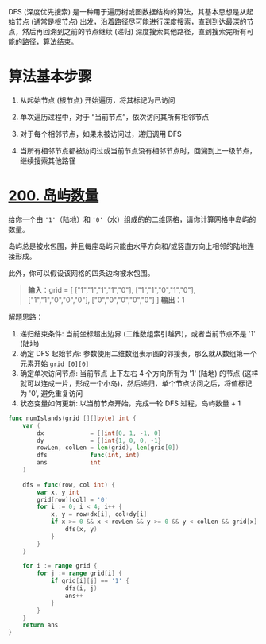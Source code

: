 DFS (深度优先搜索) 是一种用于遍历树或图数据结构的算法，其基本思想是从起始节点 (通常是根节点) 出发，沿着路径尽可能进行深度搜索，直到到达最深的节点，然后再回溯到之前的节点继续 (递归) 深度搜索其他路径，直到搜索完所有可能的路径，算法结束。
# 算法基本步骤

1. 从起始节点 (根节点) 开始遍历，将其标记为已访问
    
2. 单次遍历过程中，对于 “当前节点”，依次访问其所有相邻节点
    
3. 对于每个相邻节点，如果未被访问过，递归调用 DFS
    
4. 当所有相邻节点都被访问过或当前节点没有相邻节点时，回溯到上一级节点，继续搜索其他路径
# [200. 岛屿数量](https://leetcode.cn/problems/number-of-islands/description/)

给你一个由 `'1'`（陆地）和 `'0'`（水）组成的的二维网格，请你计算网格中岛屿的数量。

岛屿总是被水包围，并且每座岛屿只能由水平方向和/或竖直方向上相邻的陆地连接形成。

此外，你可以假设该网格的四条边均被水包围。

> **输入**：grid = [
>   ["1","1","1","1","0"],
>   ["1","1","0","1","0"],
>   ["1","1","0","0","0"],
>   ["0","0","0","0","0"]
> ]
> **输出**：1

解题思路：

1. 递归结束条件: 当前坐标超出边界 (二维数组索引越界)，或者当前节点不是 '1' (陆地)
2. 确定 DFS 起始节点: 参数使用二维数组表示图的邻接表，那么就从数组第一个元素开始 `grid [0][0]`
3. 确定单次访问节点: 当前节点 上下左右 4 个方向所有为 '1' (陆地) 的节点 (这样就可以连成一片，形成一个小岛)，然后递归，单个节点访问之后，将值标记为 '0', 避免重复访问
4. 状态变量如何更新: 以当前节点开始，完成一轮 DFS 过程，岛屿数量 + 1

```go
func numIslands(grid [][]byte) int {
	var (
		dx             = []int{0, 1, -1, 0}
		dy             = []int{1, 0, 0, -1}
		rowLen, colLen = len(grid), len(grid[0])
		dfs            func(int, int)
		ans            int
	)
	
	dfs = func(row, col int) {
		var x, y int
		grid[row][col] = '0'
		for i := 0; i < 4; i++ {
			x, y = row+dx[i], col+dy[i]
			if x >= 0 && x < rowLen && y >= 0 && y < colLen && grid[x][y] == '1' {
				dfs(x, y)
			}
		}
	}
	
	for i := range grid {
		for j := range grid[i] {
			if grid[i][j] == '1' {
				dfs(i, j)
				ans++
			}
		}
	}
	return ans
}
```